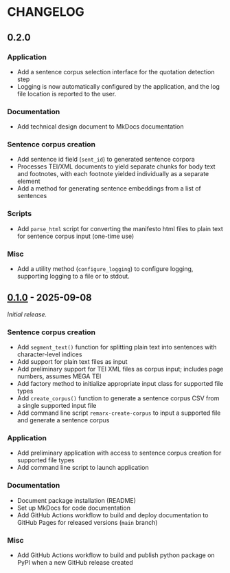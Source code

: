 # CHANGELOG

## 0.2.0

### Application

- Add a sentence corpus selection interface for the quotation detection step
- Logging is now automatically configured by the application, and the log file location is reported to the user.

### Documentation

- Add technical design document to MkDocs documentation

### Sentence corpus creation

- Add sentence id field (`sent_id`) to generated sentence corpora
- Processes TEI/XML documents to yield separate chunks for body text and footnotes, with each footnote yielded individually as a separate element
- Add a method for generating sentence embeddings from a list of sentences

### Scripts

- Add `parse_html` script for converting the manifesto html files to plain text for sentence corpus input (one-time use)

### Misc

- Add a utility method (`configure_logging`) to configure logging, supporting logging to a file or to stdout.

## [0.1.0] - 2025-09-08

_Initial release._

### Sentence corpus creation

- Add `segment_text()` function for splitting plain text into sentences with character-level indices
- Add support for plain text files as input
- Add preliminary support for TEI XML files as corpus input; includes page numbers, assumes MEGA TEI
- Add factory method to initialize appropriate input class for supported file types
- Add `create_corpus()` function to generate a sentence corpus CSV from a single supported input file
- Add command line script `remarx-create-corpus` to input a supported file and generate a sentence corpus

### Application

- Add preliminary application with access to sentence corpus creation for supported file types
- Add command line script to launch application

### Documentation

- Document package installation (README)
- Set up MkDocs for code documentation
- Add GitHub Actions workflow to build and deploy documentation to GitHub Pages for released versions (`main` branch)

### Misc

- Add GitHub Actions workflow to build and publish python package on PyPI when a new GitHub release created

[0.1.0]: https://github.com/Princeton-CDH/remarx/tree/0.1
